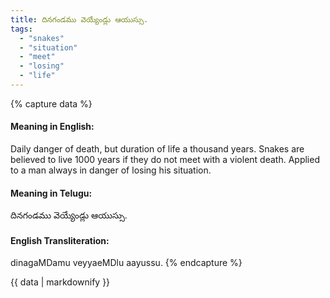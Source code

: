 ```yaml
---
title: దినగండము వెయ్యేండ్లు ఆయుస్సు.
tags:
  - "snakes"
  - "situation"
  - "meet"
  - "losing"
  - "life"
---
```


{% capture data %}
#### Meaning in English:
Daily danger of death, but duration of life a thousand years.
Snakes are believed to live 1000 years if they do not meet with a violent death.
Applied to a man always in danger of losing his situation.

#### Meaning in Telugu:
దినగండము వెయ్యేండ్లు ఆయుస్సు.

#### English Transliteration:
dinagaMDamu veyyaeMDlu aayussu.
{% endcapture %}

{{ data | markdownify }}

